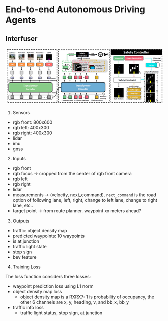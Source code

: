 # End-to-end Autonomous Driving Agents

## Interfuser

![interfuser](./interfuser.png)

1. Sensors

- rgb front: 800x600
- rgb left: 400x300
- rgb right: 400x300
- lidar
- imu
- gnss


2. Inputs
- rgb front
- rgb focus -> cropped from the center of rgb front camera
- rgb left
- rgb right
- lidar
- measurements -> (velocity, next_command). `next_command` is the road option of following lane, left, right, change to left lane, change to right lane, etc..
- target point -> from route planner. waypoint xx meters ahead?


3. Outputs
- traffic: object density map
- predicted waypoints: 10 waypoints
- is at junction
- traffic light state
- stop sign
- bev feature


4. Training Loss

The loss function considers three losses:
- waypoint prediction loss using L1 norm
- object density map loss
    - object density map is a RXRX7: 1 is probability of occupancy, the other 6 channels are x, y, heading, v, and bb_x, bb_y
- traffic info loss
    - traffic light status, stop sign, at junction